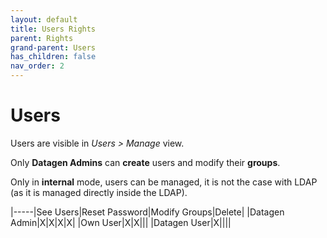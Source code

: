 ```yaml
---
layout: default
title: Users Rights
parent: Rights
grand-parent: Users
has_children: false
nav_order: 2
---
```



# Users

Users are visible in _Users > Manage_ view.

Only **Datagen Admins** can **create** users and modify their **groups**.

Only in **internal** mode, users can be managed, it is not the case with LDAP (as it is managed directly inside the LDAP).


|-----|See Users|Reset Password|Modify Groups|Delete|
|Datagen Admin|X|X|X|X|
|Own User|X|X|||
|Datagen User|X||||

